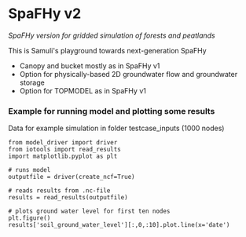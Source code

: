 # SpaFHy v2

*SpaFHy version for gridded simulation of forests and peatlands*

This is Samuli's playground towards next-generation SpaFHy

 - Canopy and bucket mostly as in SpaFHy v1
 - Option for physically-based 2D groundwater flow and groundwater storage
 - Option for TOPMODEL as in SpaFHy v1

### Example for running model and plotting some results
Data for example simulation in folder testcase_inputs (1000 nodes)
```
from model_driver import driver
from iotools import read_results
import matplotlib.pyplot as plt

# runs model
outputfile = driver(create_ncf=True)

# reads results from .nc-file
results = read_results(outputfile)

# plots ground water level for first ten nodes
plt.figure()
results['soil_ground_water_level'][:,0,:10].plot.line(x='date')

